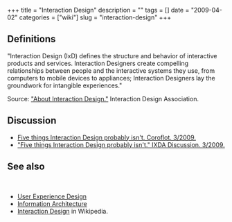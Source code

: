+++
title = "Interaction Design"
description = ""
tags = []
date = "2009-04-02"
categories = ["wiki"]
slug = "interaction-design"
+++




<h2 id="toc0">Definitions</h2>
<p>&quot;Interaction Design (IxD) defines the structure and behavior of interactive products and services. Interaction Designers create compelling relationships between people and the interactive systems they use, from computers to mobile devices to appliances; Interaction Designers lay the groundwork for intangible experiences.&quot;</p>

<p>Source: <a href="http://www.ixda.org/about_interaction.php">&quot;About Interaction Design.&quot;</a> Interaction Design Association.</p>


<h2 id="toc1">Discussion</h2>
<ul>
    <li> <a href="http://www.coroflot.com/creativeseeds/2009/03/five_things_interaction_design.asp">Five things Interaction Design probably isn't. Coroflot. 3/2009.</a></li>
    <li> <a href="http://www.ixda.org/discuss.php?post=40521">&quot;Five things Interaction Design probably isn't.&quot; IXDA Discussion. 3/2009.</a></li>
</ul>


<h2 id="toc2">See also</h2>
<br />
 <ul>
    <li> <a href="/design/user-experience-design/">User Experience Design</a></li>
    <li> <a href="/design/information-architecture/">Information Architecture</a></li>
    <li> <a href="http://en.wikipedia.org/wiki/Interaction_design">Interaction Design</a> in Wikipedia.</li>
</ul>

